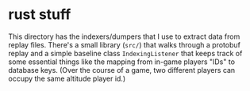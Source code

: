 # rust stuff

This directory has the indexers/dumpers that I use to extract data from replay files. There's a small library (`src/`) that walks through a protobuf replay and a simple baseline class `IndexingListener` that keeps track of some essential things like the mapping from in-game players "IDs" to database keys. (Over the course of a game, two different players can occupy the same altitude player id.)
